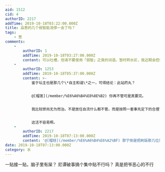 ```yaml
---
aid: 1512
cid: 4
authorID: 2217
addTime: 2019-10-18T03:22:00.000Z
title: 品葱的几个弱智能消停一会了吗？
tags:
    - 葱
comments:
    -
        authorID: 1
        addTime: 2019-10-18T03:27:00.000Z
        content: 可以吐槽，但请不要使用「弱智」之类的词语。暂时转水区，我近期会控制一下品葱相关讨论。
    -
        authorID: 1253
        addTime: 2019-10-18T05:37:00.000Z
        content: >-
            鉴于坛主也是那几个\*自主和谐\*之一，可得结论：此站药丸？


            @[榴莲](/member/%E6%A6%B4%E8%8E%B2) 你再不管可是真要完。


            我比较崇尚无为而治。不是放任自流什么都不管，而是按照一套事先定下的合理可靠的规定，按部就班的执行就好。规矩定的好、执行到位，自然繁荣发展；规矩烂、不落实，众人自会遗弃。人是惰性的，规矩一旦定好就不好再随意作大的变动；人的适应能力也是超乎想象的，要坚定不移的不断地改进这些规矩。


            这活不容易啊。
    -
        authorID: 2217
        addTime: 2019-10-18T07:13:00.000Z
        content: '@[榴梿](/member/%E6%A6%B4%E6%A2%BF) 那宁倒是把刷版那几位处理下呗？ 不管是合并类似话题还是转水'
date: 2019-10-18T07:13:00.000Z
category: 水
---
```


一贴接一贴，脑子里有屎？ 尼谭破事搞个集中贴不行吗？ 真是把爷恶心的不行
